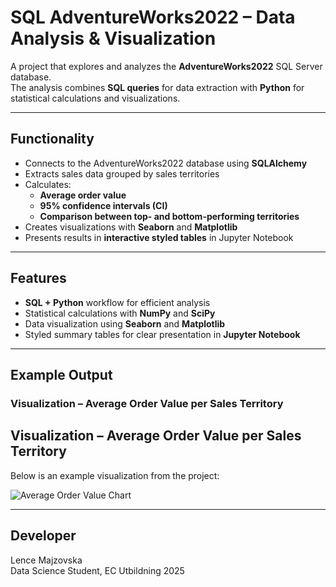 # SQL AdventureWorks2022 – Data Analysis & Visualization

A project that explores and analyzes the **AdventureWorks2022** SQL Server database.  
The analysis combines **SQL queries** for data extraction with **Python** for statistical calculations and visualizations.

---

## Functionality

- Connects to the AdventureWorks2022 database using **SQLAlchemy**
- Extracts sales data grouped by sales territories
- Calculates:
  - **Average order value**
  - **95% confidence intervals (CI)**
  - **Comparison between top- and bottom-performing territories**
- Creates visualizations with **Seaborn** and **Matplotlib**
- Presents results in **interactive styled tables** in Jupyter Notebook

---

## Features

- **SQL + Python** workflow for efficient analysis  
- Statistical calculations with **NumPy** and **SciPy**  
- Data visualization using **Seaborn** and **Matplotlib**  
- Styled summary tables for clear presentation in **Jupyter Notebook**  

---

## Example Output

### Visualization – Average Order Value per Sales Territory
## Visualization – Average Order Value per Sales Territory

Below is an example visualization from the project:

![Average Order Value Chart](images/average_order_value.png)


---

## Developer

Lence Majzovska  
Data Science Student, EC Utbildning 2025

